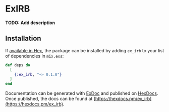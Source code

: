 # ExIRB

**TODO: Add description**

## Installation

If [available in Hex](https://hex.pm/docs/publish), the package can be installed
by adding `ex_irb` to your list of dependencies in `mix.exs`:

```elixir
def deps do
  [
    {:ex_irb, "~> 0.1.0"}
  ]
end
```

Documentation can be generated with [ExDoc](https://github.com/elixir-lang/ex_doc)
and published on [HexDocs](https://hexdocs.pm). Once published, the docs can
be found at [https://hexdocs.pm/ex_irb](https://hexdocs.pm/ex_irb).

